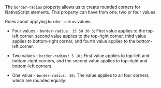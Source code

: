 The `border-radius` property allows us to create rounded corners for NativeScript elements.
This property can have from one, two or four values.

Rules about applying `border-radius` values:

- Four values - `border-radius: 15 50 30 5`; 
First value applies to the top-left corner, second value applies to the top-right corner, third value applies to bottom-right corner, and fourth value applies to the bottom-left corner.

- Two values - `border-radius: 5 10;` 
First value applies to top-left and bottom-right corners, and the second value applies to top-right and bottom-left corners.

- One value - `border-radius: 10;` 
The value applies to all four corners, which are rounded equally.

<snippet id='border-radius-css'/>